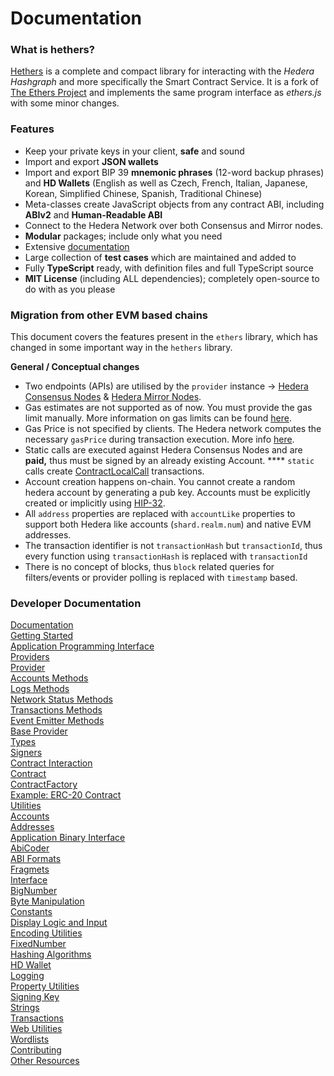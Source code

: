 # Documentation

### What is hethers?

[Hethers](https://github.com/hashgraph/hethers.js/) is a complete and compact library for interacting with the _Hedera Hashgraph_ and more specifically the Smart Contract Service. It is a fork of [The Ethers Project](https://github.com/ethers-io/ethers.js/) and implements the same program interface as _ethers.js_ with some minor changes.

### Features

* Keep your private keys in your client, **safe** and sound
* Import and export **JSON wallets**
* Import and export BIP 39 **mnemonic phrases** (12-word backup phrases) and **HD Wallets** (English as well as Czech, French, Italian, Japanese, Korean, Simplified Chinese, Spanish, Traditional Chinese)
* Meta-classes create JavaScript objects from any contract ABI, including **ABIv2** and **Human-Readable ABI**
* Connect to the Hedera Network over both Consensus and Mirror nodes.
* **Modular** packages; include only what you need
* Extensive [documentation](./)
* Large collection of **test cases** which are maintained and added to
* Fully **TypeScript** ready, with definition files and full TypeScript source
* **MIT License** (including ALL dependencies); completely open-source to do with as you please

### Migration from other EVM based chains&#x20;

This document covers the features present in the `ethers` library, which has changed in some important way in the `hethers` library.

**General / Conceptual changes**

* Two endpoints (APIs) are utilised by the `provider` instance -> [Hedera Consensus Nodes](https://docs.hedera.com/guides/docs/hedera-api) & [Hedera Mirror Nodes](https://docs.hedera.com/guides/docs/mirror-node-api).
* Gas estimates are not supported as of now. You must provide the gas limit manually. More information on gas limits can be found [here](https://docs.hedera.com/guides/core-concepts/smart-contracts/gas-and-fees).
* Gas Price is not specified by clients. The Hedera network computes the necessary `gasPrice` during transaction execution. More info [here](https://docs.hedera.com/guides/core-concepts/smart-contracts/gas-and-fees).
* Static calls are executed against Hedera Consensus Nodes and are **paid,** thus must be signed by an already existing Account. **** `static` calls create [ContractLocalCall](https://docs.hedera.com/guides/docs/hedera-api/smart-contracts/contractcalllocal) transactions.
* Account creation happens on-chain. You cannot create a random hedera account by generating a pub key. Accounts must be explicitly created or implicitly using [HIP-32](https://hips.hedera.com/hip/hip-32).&#x20;
* All `address` properties are replaced with `accountLike` properties to support both Hedera like accounts (`shard.realm.num`) and native EVM addresses.
* The transaction identifier is not `transactionHash` but `transactionId`, thus every function using `transactionHash` is replaced with `transactionId`
* There is no concept of blocks, thus `block` related queries for filters/events or provider polling is replaced with `timestamp` based.

### Developer Documentation

[Documentation](./#what-is-hethers)\
[Getting Started](getting-started.md)\
[Application Programming Interface](application-programming-interface/)\
&#x20;   [Providers](application-programming-interface/providers/)\
[    ](application-programming-interface/providers/)    [Provider](application-programming-interface/providers/provider/)\
&#x20;       [    ](application-programming-interface/providers/)[Accounts Methods](application-programming-interface/providers/provider/accounts-methods.md)\
[    ](application-programming-interface/providers/)        [Logs Methods](application-programming-interface/providers/provider/logs-methods.md)\
[    ](application-programming-interface/providers/)        [Network Status Methods](application-programming-interface/providers/provider/network-status-methods.md)\
[    ](application-programming-interface/providers/)        [Transactions Methods](application-programming-interface/providers/provider/transactions-methods.md)\
[    ](application-programming-interface/providers/)        [Event Emitter Methods](application-programming-interface/providers/provider/event-emitter-methods.md)\
[    ](application-programming-interface/providers/)        [Base Provider](application-programming-interface/providers/provider/base-provider.md)\
[    ](application-programming-interface/providers/)    [Types](application-programming-interface/providers/types.md)\
[    ](application-programming-interface/providers/)    [Signers](application-programming-interface/signers.md)\
[    ](application-programming-interface/providers/)    [Contract Interaction](application-programming-interface/contract-interaction/)\
[    ](application-programming-interface/providers/)        [Contract](application-programming-interface/contract-interaction/contract.md)\
[    ](application-programming-interface/providers/)        [ContractFactory](application-programming-interface/contract-interaction/contractfactory.md)\
[    ](application-programming-interface/providers/)        [Example: ERC-20 Contract](application-programming-interface/contract-interaction/example-erc-20-contract.md)\
[    ](application-programming-interface/providers/)    [Utilities](application-programming-interface/utilities/)\
[    ](application-programming-interface/providers/)        [Accounts](application-programming-interface/utilities/accounts.md)\
[    ](application-programming-interface/providers/)        [Addresses](application-programming-interface/utilities/addresses.md#icap-address)\
[    ](application-programming-interface/providers/)        [Application Binary Interface](application-programming-interface/utilities/application-binary-interface/)\
[    ](application-programming-interface/providers/)            [AbiCoder](application-programming-interface/utilities/application-binary-interface/abicoder.md)\
[    ](application-programming-interface/providers/)            [ABI Formats](application-programming-interface/utilities/application-binary-interface/abi-formats.md)\
[    ](application-programming-interface/providers/)            [Fragmets](application-programming-interface/utilities/application-binary-interface/fragments.md)\
[    ](application-programming-interface/providers/)            [Interface](application-programming-interface/utilities/application-binary-interface/interface.md)\
[    ](application-programming-interface/providers/)        [BigNumber](application-programming-interface/utilities/bignumber.md)\
[    ](application-programming-interface/providers/)        [Byte Manipulation](application-programming-interface/utilities/byte-manipulation.md)\
[    ](application-programming-interface/providers/)        [Constants](application-programming-interface/utilities/constants.md)\
[    ](application-programming-interface/providers/)        [Display Logic and Input](application-programming-interface/utilities/display-logic-and-input.md)\
[    ](application-programming-interface/providers/)        [Encoding Utilities](application-programming-interface/utilities/encoding-utilities.md)\
[    ](application-programming-interface/providers/)        [FixedNumber](application-programming-interface/utilities/fixednumber.md)\
[    ](application-programming-interface/providers/)        [Hashing Algorithms](application-programming-interface/utilities/hashing-algorithms.md)\
[    ](application-programming-interface/providers/)        [HD Wallet](application-programming-interface/utilities/hd-wallet.md)\
[    ](application-programming-interface/providers/)        [Logging](application-programming-interface/utilities/logging.md)\
[    ](application-programming-interface/providers/)        [Property Utilities](application-programming-interface/utilities/property-utilities.md)\
[    ](application-programming-interface/providers/)        [Signing Key](application-programming-interface/utilities/signing-key.md)\
[    ](application-programming-interface/providers/)        [Strings](application-programming-interface/utilities/strings.md)\
[    ](application-programming-interface/providers/)        [Transactions](application-programming-interface/utilities/transactions.md)\
[    ](application-programming-interface/providers/)        [Web Utilities](application-programming-interface/utilities/web-utilities.md)\
[    ](application-programming-interface/providers/)        [Wordlists](application-programming-interface/utilities/wordlists.md)\
[Contributing](contributing.md)\
[Other Resources](other-resources.md)
